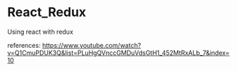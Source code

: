 # React_Redux
Using react with redux

references: https://www.youtube.com/watch?v=Q1CmuPDUK3Q&list=PLuHgQVnccGMDuVdsGtH1_452MtRxALb_7&index=10
